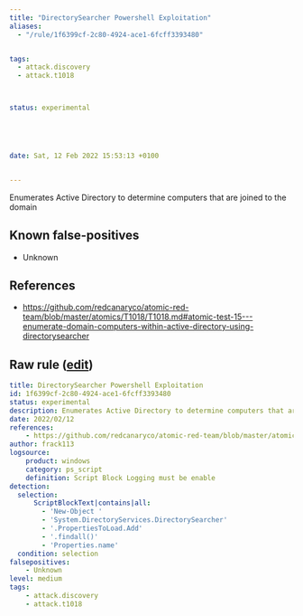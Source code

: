 ```yaml
---
title: "DirectorySearcher Powershell Exploitation"
aliases:
  - "/rule/1f6399cf-2c80-4924-ace1-6fcff3393480"


tags:
  - attack.discovery
  - attack.t1018



status: experimental





date: Sat, 12 Feb 2022 15:53:13 +0100


---
```


Enumerates Active Directory to determine computers that are joined to the domain

<!--more-->


## Known false-positives

* Unknown



## References

* https://github.com/redcanaryco/atomic-red-team/blob/master/atomics/T1018/T1018.md#atomic-test-15---enumerate-domain-computers-within-active-directory-using-directorysearcher


## Raw rule ([edit](https://github.com/SigmaHQ/sigma/edit/master/rules/windows/powershell/powershell_script/posh_ps_directorysearcher.yml))
```yaml
title: DirectorySearcher Powershell Exploitation
id: 1f6399cf-2c80-4924-ace1-6fcff3393480
status: experimental
description: Enumerates Active Directory to determine computers that are joined to the domain
date: 2022/02/12
references:
    - https://github.com/redcanaryco/atomic-red-team/blob/master/atomics/T1018/T1018.md#atomic-test-15---enumerate-domain-computers-within-active-directory-using-directorysearcher
author: frack113
logsource:
    product: windows
    category: ps_script
    definition: Script Block Logging must be enable
detection:
  selection:
      ScriptBlockText|contains|all: 
        - 'New-Object '
        - 'System.DirectoryServices.DirectorySearcher'
        - '.PropertiesToLoad.Add'
        - '.findall()'
        - 'Properties.name'
  condition: selection
falsepositives:
    - Unknown
level: medium
tags:
    - attack.discovery
    - attack.t1018

```
